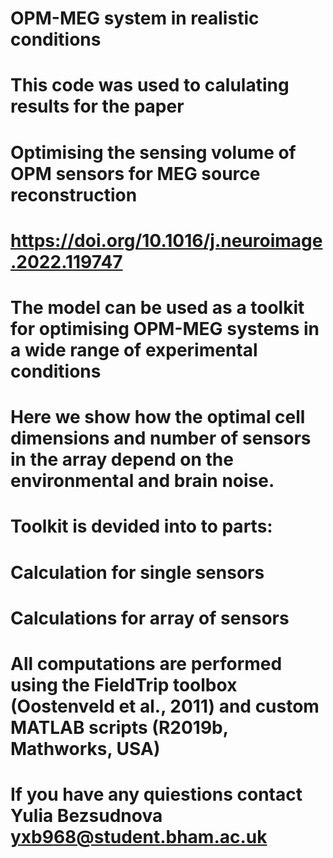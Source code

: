 # OPM-MEG system in realistic conditions 
# This code was used to calulating results for the paper 
#
# Optimising the sensing volume of OPM sensors for MEG source reconstruction
# https://doi.org/10.1016/j.neuroimage.2022.119747
# 
# The model can be used as a toolkit for optimising OPM-MEG systems in a wide range of experimental conditions
# Here we show how the optimal cell dimensions and number of sensors in the array depend on the environmental and brain noise.

# Toolkit is devided into to parts: 
#   Calculation for single sensors
#   Calculations for array of sensors
#
#  All computations are performed using the FieldTrip toolbox (Oostenveld et al., 2011) and custom MATLAB scripts (R2019b, Mathworks, USA)
#
# If you have any quiestions contact Yulia Bezsudnova yxb968@student.bham.ac.uk
